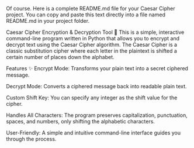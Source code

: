 Of course. Here is a complete README.md file for your Caesar Cipher project. You can copy and paste this text directly into a file named README.md in your project folder.

Caesar Cipher Encryption & Decryption Tool 🔐
This is a simple, interactive command-line program written in Python that allows you to encrypt and decrypt text using the Caesar Cipher algorithm. The Caesar Cipher is a classic substitution cipher where each letter in the plaintext is shifted a certain number of places down the alphabet.

Features ✨
Encrypt Mode: Transforms your plain text into a secret ciphered message.

Decrypt Mode: Converts a ciphered message back into readable plain text.

Custom Shift Key: You can specify any integer as the shift value for the cipher.

Handles All Characters: The program preserves capitalization, punctuation, spaces, and numbers, only shifting the alphabetic characters.

User-Friendly: A simple and intuitive command-line interface guides you through the process.
